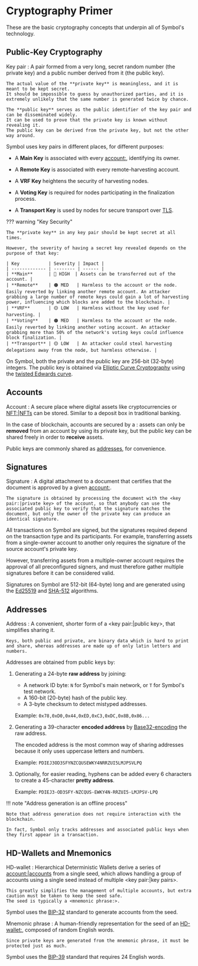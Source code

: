 # Cryptography Primer

These are the basic cryptography concepts that underpin all of Symbol's technology.

## Public-Key Cryptography

Key pair
:   A pair formed from a very long, secret random number (the private key) and a public number derived from it (the public key).

    The actual value of the **private key** is meaningless, and it is meant to be kept secret.
    It should be impossible to guess by unauthorized parties, and it is extremely unlikely that the same number is generated twice by chance.

    The **public key** serves as the public identifier of the key pair and can be disseminated widely.
    It can be used to prove that the private key is known without revealing it.
    The public key can be derived from the private key, but not the other way around.

Symbol uses key pairs in different places, for different purposes:

* A **Main Key** is associated with every <account:>, identifying its owner.

* A **Remote Key** is associated with every remote-harvesting account.

* A **VRF Key** heightens the security of harvesting nodes.

* A **Voting Key** is required for nodes participating in the finalization process.

* A **Transport Key** is used by nodes for secure transport over [TLS](https://en.wikipedia.org/wiki/Transport_Layer_Security).

??? warning "Key Security"

    The **private key** in any key pair should be kept secret at all times.

    However, the severity of having a secret key revealed depends on the purpose of that key:

    | Key           | Severity | Impact |
    | ------------- | -------- | ------ |
    | **Main**      | 🔴 HIGH  | Assets can be transferred out of the account. |
    | **Remote**    | 🟠 MED   | Harmless to the account or the node. Easily reverted by linking another remote account. An attacker grabbing a large number of remote keys could gain a lot of harvesting power, influencing which blocks are added to the blockchain. |
    | **VRF**       | 🟡 LOW   | Harmless without the key used for harvesting. |
    | **Voting**    | 🟠 MED   | Harmless to the account or the node. Easily reverted by linking another voting account. An attacker grabbing more than 50% of the network's voting keys could influence block finalization. |
    | **Transport** | 🟡 LOW   | An attacker could steal harvesting delegations away from the node, but harmless otherwise. |

On Symbol, both the private and the public key are 256-bit (32-byte) integers.
The public key is obtained via [Elliptic Curve Cryptography](https://en.wikipedia.org/wiki/Elliptic-curve_cryptography) using the [twisted Edwards curve](https://en.wikipedia.org/wiki/Twisted_Edwards_curve).

## Accounts

Account
:   A secure place where digital assets like cryptocurrencies or <NFT:|NFTs> can be stored.
    Similar to a deposit box in traditional banking.

In the case of blockchain, accounts are secured by a <key pair:>: assets can only be **removed** from an account by using its private key, but the public key can be shared freely in order to **receive** assets.

Public keys are commonly shared as [addresses](#addresses), for convenience.

## Signatures

Signature
:   A digital attachment to a document that certifies that the document is approved by a given <account:>.

    The signature is obtained by processing the document with the <key pair:|private key> of the account, so that anybody can use the associated public key to verify that the signature matches the document, but only the owner of the private key can produce an identical signature.

All transactions on Symbol are signed, but the signatures required depend on the transaction type and its participants.
For example, transferring assets from a single-owner account to another only requires the signature of the source account's private key.

However, transferring assets from a multiple-owner account requires the approval of all preconfigured signers, and must therefore gather multiple signatures before it can be considered valid.

Signatures on Symbol are 512-bit (64-byte) long and are generated using the [Ed25519](https://ed25519.cr.yp.to) and [SHA-512](https://en.wikipedia.org/wiki/SHA-2) algorithms.

## Addresses

Address
:   A convenient, shorter form of a <key pair:|public key>, that simplifies sharing it.

    Keys, both public and private, are binary data which is hard to print and share, whereas addresses are made up of only latin letters and numbers.

Addresses are obtained from public keys by:

1. Generating a 24-byte **raw address** by joining:

    * A network ID byte: `N` for Symbol's main network, or `T` for Symbol's test network.
    * A 160-bit (20-byte) hash of the public key.
    * A 3-byte checksum to detect mistyped addresses.

    Example: `0x78,0xD0,0x44,0xED,0xC3,0xDC,0x8B,0x86...`

2. Generating a 39-character **encoded address** by [Base32-encoding](https://en.wikipedia.org/wiki/Base32) the raw address.

    The encoded address is the most common way of sharing addresses because it only uses uppercase letters and numbers.

    Example: `PDIEJ3OD3SFYNZCQUSEWKY4NRRZUI5LMJPSVLPQ`

3. Optionally, for easier reading, hyphens can be added every 6 characters to create a 45-character **pretty address**.

    Example: `PDIEJ3-OD3SFY-NZCQUS-EWKY4N-RRZUI5-LMJPSV-LPQ`

!!! note "Address generation is an offline process"

    Note that address generation does not require interaction with the blockchain.

    In fact, Symbol only tracks addresses and associated public keys when they first appear in a transaction.

## HD-Wallets and Mnemonics

HD-wallet
:   Hierarchical Deterministic Wallets derive a series of <account:|accounts> from a single seed, which allows handling a group of accounts using a single seed instead of multiple <key pair:|key pairs>.

    This greatly simplifies the management of multiple accounts, but extra caution must be taken to keep the seed safe.
    The seed is typically a <mnemonic phrase:>.

Symbol uses the [BIP-32](https://github.com/bitcoin/bips/blob/master/bip-0032.mediawiki) standard to generate accounts from the seed.

Mnemonic phrase
:   A human-friendly representation for the seed of an <HD-wallet:>, composed of random English words.

    Since private keys are generated from the mnemonic phrase, it must be protected just as much.

Symbol uses the [BIP-39](https://github.com/bitcoin/bips/blob/master/bip-0039.mediawiki) standard that requires 24 English words.
